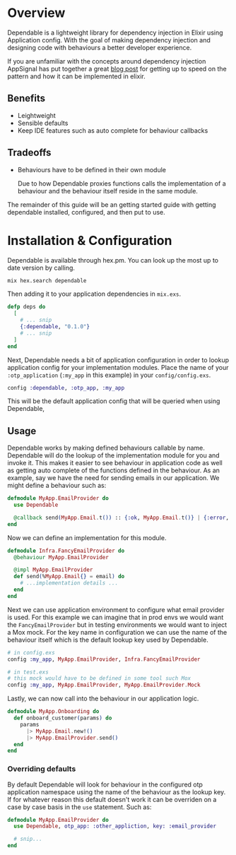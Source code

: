 # Overview

Dependable is a lightweight library for dependency injection in Elixir using Application config. With the goal of making dependency injection
and designing code with behaviours a better developer experience.

If you are unfamiliar with the concepts around dependency injection AppSignal has put together a great [blog post](https://blog.appsignal.com/2024/05/21/using-dependency-injection-in-elixir.html) for getting up to speed on the pattern and how it can be implemented in elixir.

## Benefits
- Leightweight
- Sensible defaults
- Keep IDE features such as auto complete for behaviour callbacks

## Tradeoffs
- Behaviours have to be defined in their own module
  
  Due to how Dependable proxies functions calls the implementation of a behaviour and the behaviour itself reside in the same module.

The remainder of this guide will be an getting started guide with getting dependable installed, configured, and then put to use.

# Installation & Configuration

Dependable is available through hex.pm. You can look up the most up to date version by calling.

```bash
mix hex.search dependable
```

Then adding it to your application dependencies in `mix.exs`.

```elixir
defp deps do
  [
    # ... snip
    {:dependable, "0.1.0"}
    # ... snip
  ]
end
```

Next, Dependable needs a bit of application configuration in order to lookup application config for your implementation modules. Place the name
of your `:otp_application` (`:my_app` in this example) in your `config/config.exs`.

```elixir
config :dependable, :otp_app, :my_app
```

This will be the default application config that will be queried when using Dependable,

## Usage

Dependable works by making defined behaviours callable by name. Dependable will do the lookup of the implementation module for you and invoke it.
This makes it easier to see behaviour in application code as well as getting auto complete of the functions defined in the behaviour. As an
example, say we have the need for sending emails in our application. We might define a behaviour such as:

```elixir
defmodule MyApp.EmailProvider do
  use Dependable

  @callback send(MyApp.Email.t()) :: {:ok, MyApp.Email.t()} | {:error, MyApp.EmailSendError.t()}
end
```

Now we can define an implementation for this module.

```elixir
defmodule Infra.FancyEmailProvider do
  @behaviour MyApp.EmailProvider

  @impl MyApp.EmailProvider
  def send(%MyApp.Email{} = email) do
    # ...implementation details ...
  end
end
```

Next we can use application environment to configure what email provider is used. For this example we can imagine that in prod envs we would want
the `FancyEmailProvider` but in testing environments we would want to inject a Mox mock. For the key name in configuration we can use the name
of the behaviour itself which is the default lookup key used by Dependable.

```elixir
# in config.exs
config :my_app, MyApp.EmailProvider, Infra.FancyEmailProvider

# in test.exs
# this mock would have to be defined in some tool such Mox
config :my_app, MyApp.EmailProvider, MyApp.EmailProvider.Mock
```

Lastly, we can now call into the behaviour in our application logic.

```elixir
defmodule MyApp.Onboarding do
  def onboard_customer(params) do
    params
      |> MyApp.Email.new!()
      |> MyApp.EmailProvider.send()
  end
end
```

### Overriding defaults

By default Dependable will look for behaviour in the configured otp application namespace using the name of the behaviour as the lookup key. If
for whatever reason this default doesn't work it can be overriden on a case by case basis in the `use` statement. Such as:

```elixir
defmodule MyApp.EmailProvider do
  use Dependable, otp_app: :other_appliction, key: :email_provider

  # snip...
end
```
